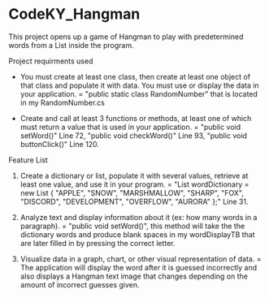 # CodeKY_Hangman

This project opens up a game of Hangman to play with predetermined words from a List inside the program.

Project requirments used
- You must create at least one class, then create at least one object of that class and populate it with data. You must use or display the data in your application.
= "public static class RandomNumber" that is located in my RandomNumber.cs

- Create and call at least 3 functions or methods, at least one of which must return a value that is used in your application.
= "public void setWord()" Line 72, "public void checkWord()" Line 93, "public void buttonClick()" Line 120.

Feature List
1. Create a dictionary or list, populate it with several values, retrieve at least one value, and use it in your program.
= "List<String> wordDictionary = new List<string> { "APPLE", "SNOW", "MARSHMALLOW", "SHARP", "FOX", "DISCORD", "DEVELOPMENT", "OVERFLOW", "AURORA" };" Line 31.

2. Analyze text and display information about it (ex: how many words in a paragraph).
=  "public void setWord()", this method will take the the dictionary words and produce blank spaces in my wordDisplayTB that are later filled in by pressing the correct letter.

3. Visualize data in a graph, chart, or other visual representation of data.
= The application will display the word after it is guessed incorrectly and also displays a Hangman text image that changes depending on the amount of incorrect guesses given.
